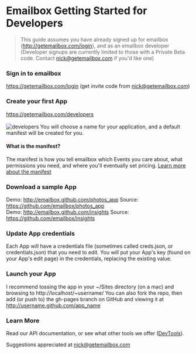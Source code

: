 # Emailbox Getting Started for Developers  

> This guide assumes you have already signed up for emailbox (http://getemailbox.com/login), and as an emailbox developer (Developer signups are currently limited to those with a Private Beta code. Contact nick@getemailbox.com if you'd like one)

### Sign in to emailbox
https://getemailbox.com/login (get invite code from nick@getemailbox.com)

### Create your first App  
https://getemailbox.com/developers  
<br />
![developers](http://dl.dropbox.com/u/6673634/Screenshots/oyg0.png)
You will choose a name for your application, and a default manifest will be created for you. 
<br />  


#### What is the manifest?  
The manifest is how you tell emailbox which Events you care about, what permissions you need, and where you'll eventually set pricing. 
[Learn more about the manifest](https://github.com/emailbox/emailbox/blob/master/apps.md)

### Download a sample App  
Demo: http://emailbox.github.com/photos_app Source: https://github.com/emailbox/photos_app  
Demo: http://emailbox.github.com/insights Source: https://github.com/emailbox/insights

### Update App credentials  
Each App will have a credentials file (sometimes called creds.json, or credentials.json) that you need to edit. You will put your App's key (found on your App's edit page) in the credentials, replacing the existing value. 

### Launch your App  
I recommend tossing the app in your ~/Sites directory (on a mac) and browsing to http://localhost/~username/
You can also fork the repo, then add (or push to) the gh-pages branch on GitHub and viewing it at http://username.github.com/app_name  

### Learn More  
Read our API documentation, or see what other tools we offer ([DevTools](http://emailbox.github.com/dev_tools)). 

Suggestions appreciated at nick@getemailbox.com 




